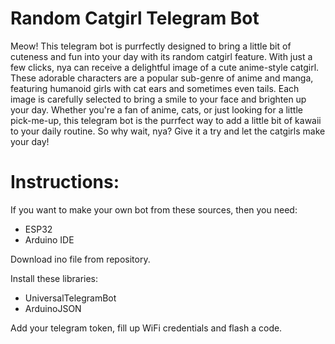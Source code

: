 # Random Catgirl Telegram Bot

Meow! This telegram bot is purrfectly designed to bring a little bit of cuteness and fun into your day with its random catgirl feature. With just a few clicks, nya can receive a delightful image of a cute anime-style catgirl. These adorable characters are a popular sub-genre of anime and manga, featuring humanoid girls with cat ears and sometimes even tails. Each image is carefully selected to bring a smile to your face and brighten up your day. Whether you're a fan of anime, cats, or just looking for a little pick-me-up, this telegram bot is the purrfect way to add a little bit of kawaii to your daily routine. So why wait, nya? Give it a try and let the catgirls make your day!

# Instructions:
If you want to make your own bot from these sources, then you need:

- ESP32
- Arduino IDE

Download ino file from repository.

Install these libraries:

- UniversalTelegramBot
- ArduinoJSON

Add your telegram token, fill up WiFi credentials and flash a code.
